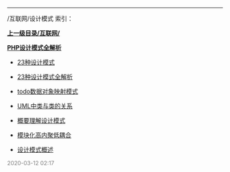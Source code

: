 
----

/互联网/设计模式 索引：


**[上一级目录/互联网/](/互联网/)**

**[PHP设计模式全解析](/互联网/设计模式/PHP设计模式全解析/)**

- [23种设计模式](/互联网/设计模式/23种设计模式)

- [23种设计模式全解析](/互联网/设计模式/23种设计模式全解析)

- [todo数据对象映射模式](/互联网/设计模式/todo数据对象映射模式)

- [UML中类与类的关系](/互联网/设计模式/UML中类与类的关系)

- [概要理解设计模式](/互联网/设计模式/概要理解设计模式)

- [模块化高内聚低耦合](/互联网/设计模式/模块化高内聚低耦合)

- [设计模式概述](/互联网/设计模式/设计模式概述)


<font size=2 color='grey'> 2020-03-12 02:17 </font>